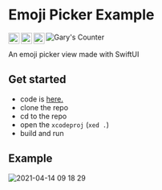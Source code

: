 # Emoji Picker Example
<a href="https://garytokman.me">
  <img align="left" alt="Gary's Medium" width="22px" src="https://cdns.iconmonstr.com/wp-content/assets/preview/2018/240/iconmonstr-medium-2.png" />
</a>
<a href="https://twitter.com/f6ary">
  <img align="left" alt="Gary's | Twitter" width="22px" src="https://raw.githubusercontent.com/peterthehan/peterthehan/master/assets/twitter.svg" />
</a>
<a href="https://www.patreon.com/6ary">
  <img align="left" alt="Gary's Medium" width="22px" src="https://user-images.githubusercontent.com/12258850/114738284-d2b6c700-9d15-11eb-8071-96fd30aa8b11.png" />
</a>
<a href="https://github.com/gtokman">
  <img align="left" alt="Gary's Counter" src="https://visitor-badge.glitch.me/badge?page_id=gtokman.EmojiPickerExample" />
</a>


<br>
<br>
An emoji picker view made with SwiftUI


## Get started
* code is [here.](./EmojiPickerExample/ContentView.swift)
* clone the repo
* cd to the repo
* open the `xcodeproj` (`xed .`)
* build and run

## Example

![2021-04-14 09 18 29](https://user-images.githubusercontent.com/12258850/114721179-b1021380-9d06-11eb-8da2-aa96638fa472.gif)

